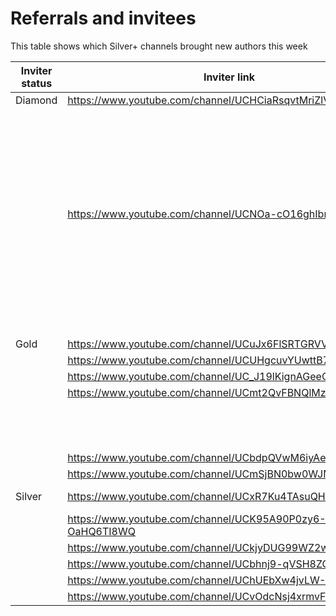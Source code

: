 # Referrals and invitees

This table shows which Silver+ channels brought new authors this week

| Inviter status | Inviter link | Channel ID | Link YT | Status |
| --- | --- | --- | --- | --- |
| Diamond | https://www.youtube.com/channel/UCHCiaRsqvtMriZlVxYMP5ig | 47429 | https://www.youtube.com/channel/UCQa8iuIarNtiCDWCxJqrRfg | Bronze |
|  |  |  | https://www.youtube.com/channel/UCR0-s1hGqwzv8_JPMwRZ-yA | Bronze |
|  |  |  | https://www.youtube.com/channel/UCrmCg1p2iKPaWUokewA7bsw | Bronze |
|  |  |  | https://www.youtube.com/channel/UCjF0EelIOxt-6dNW1847hVw | Bronze |
|  |  |  | https://www.youtube.com/channel/UCxSw0B8st3vnHbUA6vgFfIw | Bronze |
|  |  |  | https://www.youtube.com/channel/UCsIXdxsSScCAGohVx9kSVLg | Rejected |
|  |  |  | https://www.youtube.com/channel/UCz0i4gWtPjBFna4O8gYJrwg | Bronze |
|  | https://www.youtube.com/channel/UCNOa-cO16ghIbnFnReO5zEQ | 54770 | https://www.youtube.com/channel/UC7HwIACF1icfJ5hoGVadO6Q | Bronze |
|  |  |  | https://www.youtube.com/channel/UCi6ZuK9_XNTqk8eEL_Q4ujg | Rejected |
|  |  |  | https://www.youtube.com/channel/UCraWTwa6519LRmVHjxcHHRw | Bronze |
|  |  |  | https://www.youtube.com/channel/UCRsrE1Kt-icXpMbeSp-6cJg | Bronze |
|  |  |  | https://www.youtube.com/channel/UCDpSkTrCmyuF85DUmSyI9iA | Rejected |
|  |  |  | https://www.youtube.com/channel/UCVc9dTwgL63Kp2JewP8bbmg | Bronze |
|  |  |  | https://www.youtube.com/channel/UC8jzwR7ODo5ZofWVVRKQHlw | Bronze |
|  |  |  | https://www.youtube.com/channel/UCIeJX5SFi2Bn9wbs5gIeGcQ | Bronze |
| Gold | https://www.youtube.com/channel/UCuJx6FlSRTGRVVAJQ4E9IMg | 43600 | https://www.youtube.com/channel/UCooc_s-gBO7ZOCm8KM_GDlg | Rejected |
|  | https://www.youtube.com/channel/UCUHgcuvYUwttB7hD0qjCf_A | 49243 | https://www.youtube.com/channel/UCG_g9wOtjeDXq6EpGmhmGCQ | Bronze |
|  | https://www.youtube.com/channel/UC_J19lKignAGeeQE8LRkVwQ | 51578 | https://www.youtube.com/channel/UCgUyaxdvVV6YaOKtXq2FaaA | Bronze |
|  | https://www.youtube.com/channel/UCmt2QvFBNQlMzw_5sgLPFnQ | 50853 | https://www.youtube.com/channel/UCBe6_-fFCyZh6BHw-W_K-vg | Bronze |
|  |  |  | https://www.youtube.com/channel/UCMFNkjudbY4cQASmNGp6euw | Bronze |
|  |  |  | https://www.youtube.com/channel/UCRy1GNuAeosy57NofxydDKA | Bronze |
|  |  |  | https://www.youtube.com/channel/UC9ancyqAUYbCvwEOSB8jfGQ | Bronze |
|  | https://www.youtube.com/channel/UCbdpQVwM6iyAe2VpAnFTBxw | 46449 | https://www.youtube.com/channel/UC-Q5s2R32ewHbaWF3GHiJfA | Bronze |
|  | https://www.youtube.com/channel/UCmSjBN0bw0WJMzVjDlMEyZQ | 28223 | https://www.youtube.com/channel/UCdSmHU4VeZlE-aO0FDc5JGw | Silver |
| Silver | https://www.youtube.com/channel/UCxR7Ku4TAsuQHllw1HNzUsg | 38839 | https://www.youtube.com/channel/UC11Gswl4w-wuyEKL917RAtA | Opted Out |
|  | https://www.youtube.com/channel/UCK95A90P0zy6-OaHQ6TI8WQ | 26986 | https://www.youtube.com/channel/UCa1imjTOTC7NtOT0_jqx3YQ | Bronze |
|  | https://www.youtube.com/channel/UCkjyDUG99WZ2wyvENaeqgKg | 51136 | https://www.youtube.com/channel/UCyQKbHK8M-31q00T-ftkf2A | Bronze |
|  | https://www.youtube.com/channel/UCbhnj9-qVSH8ZGHytkvWX2g | 56601 | https://www.youtube.com/channel/UCBMRidMbHYWeUJ_T1HK59xA | Bronze |
|  | https://www.youtube.com/channel/UChUEbXw4jvLW-GWPCI3uf2Q | 27466 | https://www.youtube.com/channel/UCZSu3rM62iGpprqg4Z7ftRw | Bronze |
|  | https://www.youtube.com/channel/UCvOdcNsj4xrmvFJDCgM5obQ | 26764 | https://www.youtube.com/channel/UC6jWQzwYZfZk_t04Z9pOqxQ | Bronze |